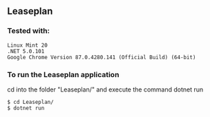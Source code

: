 ## Leaseplan

### Tested with:
    Linux Mint 20
    .NET 5.0.101
    Google Chrome Version 87.0.4280.141 (Official Build) (64-bit)

### To run the Leaseplan application

cd into the folder "Leaseplan/" and execute the command dotnet run

    $ cd Leaseplan/
    $ dotnet run
